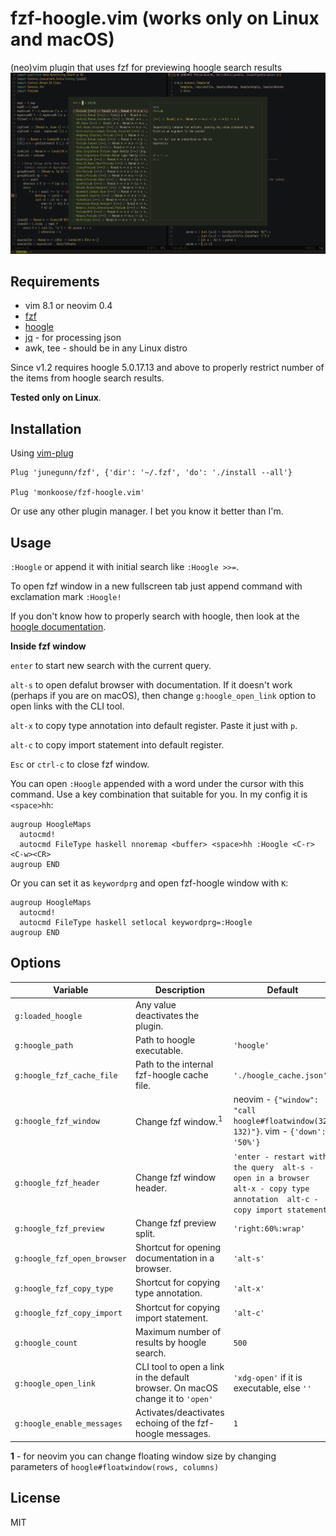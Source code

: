 # fzf-hoogle.vim (works only on Linux and macOS)

(neo)vim plugin that uses fzf for previewing hoogle search results
![preview image fzf-hoogle.vim](https://github.com/monkoose/fzf-hoogle-images/blob/master/fzf-hoogle.jpg?raw=true)

## Requirements

 - vim 8.1 or neovim 0.4
 - [fzf](https://github.com/junegunn/fzf)
 - [hoogle](https://github.com/ndmitchell/hoogle)
 - [jq](https://github.com/stedolan/jq) - for processing json
 - awk, tee - should be in any Linux distro

 Since v1.2 requires hoogle 5.0.17.13 and above to properly restrict number of the items from hoogle search results.

**Tested only on Linux**.

## Installation

Using [vim-plug](https://github.com/junegunn/vim-plug)
```
Plug 'junegunn/fzf', {'dir': '~/.fzf', 'do': './install --all'}

Plug 'monkoose/fzf-hoogle.vim'
```
Or use any other plugin manager. I bet you know it better than I'm.

## Usage

`:Hoogle` or append it with initial search like `:Hoogle >>=`.

To open fzf window in a new fullscreen tab just append command with exclamation mark `:Hoogle!`

If you don't know how to properly search with hoogle, then look at the [hoogle documentation](https://github.com/ndmitchell/hoogle#searches).

**Inside fzf window**

`enter` to start new search with the current query.

`alt-s` to open defalut browser with documentation. If it doesn't work (perhaps if you are on macOS), then
change `g:hoogle_open_link` option to open links with the CLI tool.

`alt-x` to copy type annotation into default register. Paste it just with `p`.

`alt-c` to copy import statement into default register.

`Esc` or `ctrl-c` to close fzf window.

You can open `:Hoogle` appended with a word under the cursor with this command. Use a key combination that
suitable for you. In my config it is `<space>hh`:
```
augroup HoogleMaps
  autocmd!
  autocmd FileType haskell nnoremap <buffer> <space>hh :Hoogle <C-r><C-w><CR>
augroup END
```
Or you can set it as `keywordprg` and open fzf-hoogle window with `K`:
```
augroup HoogleMaps
  autocmd!
  autocmd FileType haskell setlocal keywordprg=:Hoogle
augroup END
```

## Options

| Variable                    | Description                                                                     | Default                                            |
|-----------------------------|---------------------------------------------------------------------------------|----------------------------------------------------|
| `g:loaded_hoogle`           | Any value deactivates the plugin.                                               |                                                    |
| `g:hoogle_path`             | Path to hoogle executable.                                                      | `'hoogle'`                                         |
| `g:hoogle_fzf_cache_file`   | Path to the internal fzf-hoogle cache file.                                     | `'./hoogle_cache.json'`                            |
| `g:hoogle_fzf_window`       | Change fzf window.<sup>1</sup>                                                  | neovim - `{"window": "call hoogle#floatwindow(32, 132)"}`. vim - `{'down': '50%'}` |
| `g:hoogle_fzf_header`       | Change fzf window header.                                                       | `'enter - restart with the query  alt-s - open in a browser  alt-x - copy type annotation  alt-c - copy import statement'` |
| `g:hoogle_fzf_preview`      | Change fzf preview split.                                                       | `'right:60%:wrap'`                                 |
| `g:hoogle_fzf_open_browser` | Shortcut for opening documentation in a browser.                                | `'alt-s'`                                          |
| `g:hoogle_fzf_copy_type`    | Shortcut for copying type annotation.                                           | `'alt-x'`                                          |
| `g:hoogle_fzf_copy_import`  | Shortcut for copying import statement.                                          | `'alt-c'`                                          |
| `g:hoogle_count`            | Maximum number of results by hoogle search.                                     | `500`                                              |
| `g:hoogle_open_link`        | CLI tool to open a link in the default browser. On macOS change it to `'open'`  | `'xdg-open'` if it is executable, else `''`        |
| `g:hoogle_enable_messages`  | Activates/deactivates echoing of the fzf-hoogle messages.                       | `1`                                                |

**1** - for neovim you can change floating window size by changing parameters of `hoogle#floatwindow(rows, columns)`

## License
MIT
